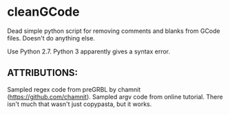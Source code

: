 cleanGCode
==========

Dead simple python script for removing comments and blanks from GCode files. Doesn't do anything else.

Use Python 2.7. Python 3 apparently gives a syntax error.

ATTRIBUTIONS:
--------
Sampled regex code from preGRBL by chamnit (https://github.com/chamnit). 
Sampled argv code from online tutorial.
There isn't much that wasn't just copypasta, but it works.
